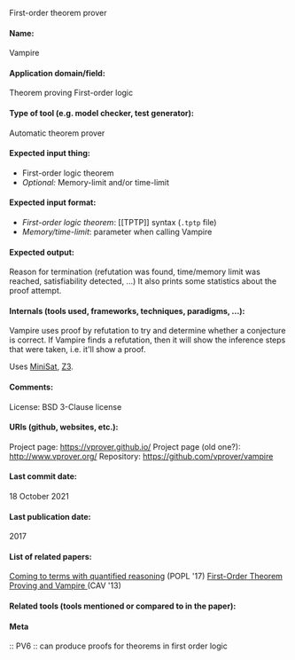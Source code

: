 First-order theorem prover

#### Name:
Vampire

#### Application domain/field:
Theorem proving
First-order logic

#### Type of tool (e.g. model checker, test generator):
Automatic theorem prover

#### Expected input thing:
- First-order logic theorem
- *Optional:* Memory-limit and/or time-limit

#### Expected input format:
- *First-order logic theorem*: [[TPTP]] syntax (`.tptp` file)
- *Memory/time-limit*: parameter when calling Vampire

#### Expected output:
Reason for termination (refutation was found, time/memory limit was reached, satisfiability detected, ...)
It also prints some statistics about the proof attempt.

#### Internals (tools used, frameworks, techniques, paradigms, ...):
Vampire uses proof by refutation to try and determine whether a conjecture is correct. If Vampire finds a refutation, then it will show the  inference steps that were taken, i.e. it'll show a proof.

Uses [MiniSat](../Solvers/SAT/MiniSat.md), [Z3](../Solvers/SMT/Z3.md).

#### Comments:
License: BSD 3-Clause license

#### URIs (github, websites, etc.):
Project page: https://vprover.github.io/
Project page (old one?): http://www.vprover.org/
Repository: https://github.com/vprover/vampire

#### Last commit date:
18 October 2021

#### Last publication date:
2017

#### List of related papers:
[Coming to terms with quantified reasoning](https://doi.org/10.1145/3009837.3009887) (POPL '17)
[First-Order Theorem Proving and Vampire
                  ](https://doi.org/10.1007/978-3-642-39799-8_1) (CAV '13)

#### Related tools (tools mentioned or compared to in the paper):

#### Meta
:: PV6 :: can produce proofs for theorems in first order logic